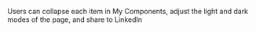 Users can collapse each item in My Components, adjust the light and dark modes of the page, and share to LinkedIn
